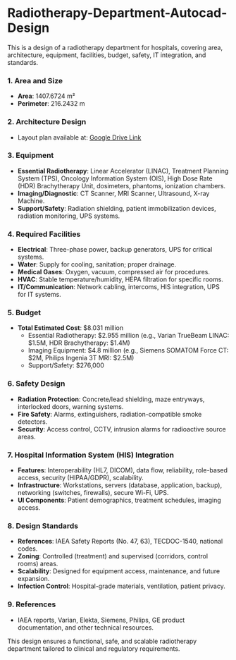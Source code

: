 # Radiotherapy-Department-Autocad-Design
This is a design of a radiotherapy department for hospitals, covering area, architecture, equipment, facilities, budget, safety, IT integration, and standards.

### 1. Area and Size
- **Area**: 1407.6724 m²
- **Perimeter**: 216.2432 m

### 2. Architecture Design
- Layout plan available at: [Google Drive Link](https://drive.google.com/file/d/1VdgM6Qk_2-QI27XNfUwDGBiUmhKNhSLl/view?usp=drive_link)

### 3. Equipment
- **Essential Radiotherapy**: Linear Accelerator (LINAC), Treatment Planning System (TPS), Oncology Information System (OIS), High Dose Rate (HDR) Brachytherapy Unit, dosimeters, phantoms, ionization chambers.
- **Imaging/Diagnostic**: CT Scanner, MRI Scanner, Ultrasound, X-ray Machine.
- **Support/Safety**: Radiation shielding, patient immobilization devices, radiation monitoring, UPS systems.

### 4. Required Facilities
- **Electrical**: Three-phase power, backup generators, UPS for critical systems.
- **Water**: Supply for cooling, sanitation; proper drainage.
- **Medical Gases**: Oxygen, vacuum, compressed air for procedures.
- **HVAC**: Stable temperature/humidity, HEPA filtration for specific rooms.
- **IT/Communication**: Network cabling, intercoms, HIS integration, UPS for IT systems.

### 5. Budget
- **Total Estimated Cost**: $8.031 million
  - Essential Radiotherapy: $2.955 million (e.g., Varian TrueBeam LINAC: $1.5M, HDR Brachytherapy: $1.4M)
  - Imaging Equipment: $4.8 million (e.g., Siemens SOMATOM Force CT: $2M, Philips Ingenia 3T MRI: $2.5M)
  - Support/Safety: $276,000

### 6. Safety Design
- **Radiation Protection**: Concrete/lead shielding, maze entryways, interlocked doors, warning systems.
- **Fire Safety**: Alarms, extinguishers, radiation-compatible smoke detectors.
- **Security**: Access control, CCTV, intrusion alarms for radioactive source areas.

### 7. Hospital Information System (HIS) Integration
- **Features**: Interoperability (HL7, DICOM), data flow, reliability, role-based access, security (HIPAA/GDPR), scalability.
- **Infrastructure**: Workstations, servers (database, application, backup), networking (switches, firewalls), secure Wi-Fi, UPS.
- **UI Components**: Patient demographics, treatment schedules, imaging access.

### 8. Design Standards
- **References**: IAEA Safety Reports (No. 47, 63), TECDOC-1540, national codes.
- **Zoning**: Controlled (treatment) and supervised (corridors, control rooms) areas.
- **Scalability**: Designed for equipment access, maintenance, and future expansion.
- **Infection Control**: Hospital-grade materials, ventilation, patient privacy.

### 9. References
- IAEA reports, Varian, Elekta, Siemens, Philips, GE product documentation, and other technical resources.

This design ensures a functional, safe, and scalable radiotherapy department tailored to clinical and regulatory requirements.

